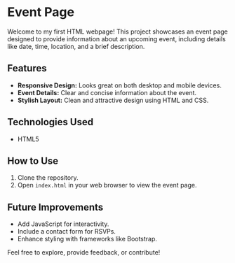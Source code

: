 # Event Page

Welcome to my first HTML webpage! This project showcases an event page designed to provide information about an upcoming event, including details like date, time, location, and a brief description.

## Features

- **Responsive Design:** Looks great on both desktop and mobile devices.
- **Event Details:** Clear and concise information about the event.
- **Stylish Layout:** Clean and attractive design using HTML and CSS.

## Technologies Used

- HTML5

## How to Use

1. Clone the repository.
2. Open `index.html` in your web browser to view the event page.

## Future Improvements

- Add JavaScript for interactivity.
- Include a contact form for RSVPs.
- Enhance styling with frameworks like Bootstrap.

Feel free to explore, provide feedback, or contribute!
